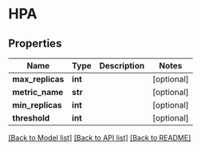 # HPA

## Properties
Name | Type | Description | Notes
------------ | ------------- | ------------- | -------------
**max_replicas** | **int** |  | [optional] 
**metric_name** | **str** |  | [optional] 
**min_replicas** | **int** |  | [optional] 
**threshold** | **int** |  | [optional] 

[[Back to Model list]](../README.md#documentation-for-models) [[Back to API list]](../README.md#documentation-for-api-endpoints) [[Back to README]](../README.md)

